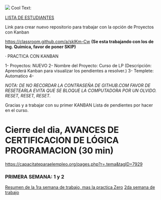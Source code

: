 

![](https://images.cooltext.com/5328362.png)
<a href="http://cooltext.com" target="_top"><img src="https://cooltext.com/images/ct_pixel.gif" width="80" height="15" alt="Cool Text: Logo and Graphics Generator" border="0" /></a>

[LISTA DE ESTUDIANTES](students.md)


Link para crear nuevo repositorio para trabajar con la opción de Proyectos con Kanban

https://classroom.github.com/a/sklKm-Cw   **(Se esta trabajando con los de Ing. Quimica, favor de poner SKIP)**

· PRACTICA CON KANBAN

1- Proyectos: NUEVO
2- Nombre del Proyecto:  Curso de LP (Descripción:  Aprenderá Kanban para visualizar los pendientes a resolver.)
3- Templete: Automatico
4-


_NOTA: DE NO RECORDAR LA CONTRASEÑA DE GITHUB.COM FAVOR DE RESETEARLA EVITA QUE SE BLOQUE LA COMPUTADORA POR UN OLVIDO.
RESET, RESET, RESET._

Gracias y a trabajar con su primer KANBAN
Lista de pendientes por hacer en el curso.

# Cierre del dia, AVANCES DE CERTIFICACION DE LÓGICA PROGRAMACION (30 min)
https://capacitateparaelempleo.org/pages.php?r=.tema&tagID=7929

### PRIMERA SEMANA: 1 y 2
[Resumen de la 1ra semana de trabajo, mas la practica Zero](Introduccion.md)
[2da semana de trabajo](semana2.md)


